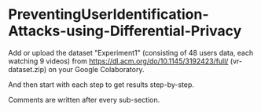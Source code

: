 # PreventingUserIdentification-Attacks-using-Differential-Privacy

Add or upload the dataset "Experiment1" (consisting of 48 users data, each watching 9 videos) from https://dl.acm.org/do/10.1145/3192423/full/ (vr-dataset.zip) on your Google Colaboratory.

And then start with each step to get results step-by-step.

Comments are written after every sub-section.
